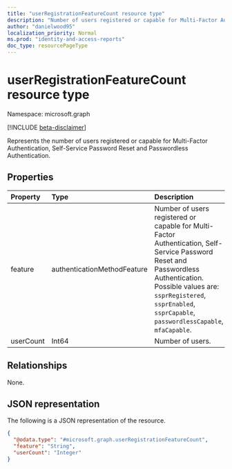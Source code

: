 ```yaml
---
title: "userRegistrationFeatureCount resource type"
description: "Number of users registered or capable for Multi-Factor Authentication, Self-Service Password Reset and Passwordless Authentication."
author: "danielwood95"
localization_priority: Normal
ms.prod: "identity-and-access-reports"
doc_type: resourcePageType
---
```


# userRegistrationFeatureCount resource type

Namespace: microsoft.graph

[!INCLUDE [beta-disclaimer](../../includes/beta-disclaimer.md)]

Represents the number of users registered or capable for Multi-Factor Authentication, Self-Service Password Reset and Passwordless Authentication.

## Properties
|Property|Type|Description|
|:---|:---|:---|
|feature|authenticationMethodFeature|Number of users registered or capable for Multi-Factor Authentication, Self-Service Password Reset and Passwordless Authentication. Possible values are: `ssprRegistered`, `ssprEnabled`, `ssprCapable`, `passwordlessCapable`, `mfaCapable`.|
|userCount|Int64|Number of users.|

## Relationships
None.

## JSON representation
The following is a JSON representation of the resource.
<!-- {
  "blockType": "resource",
  "@odata.type": "microsoft.graph.userRegistrationFeatureCount"
}
-->
``` json
{
  "@odata.type": "#microsoft.graph.userRegistrationFeatureCount",
  "feature": "String",
  "userCount": "Integer"
}
```
